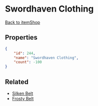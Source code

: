 # Swordhaven Clothing

<no description available>

[Back to itemShop](../item-shops.md)

## Properties

```json
{
    "id": 244,
    "name": "Swordhaven Clothing",
    "count": -100
}
```

## Related

- [Silken  Belt](../items/6289-silken-belt.md)
- [Frosty Belt](../items/6290-frosty-belt.md)

